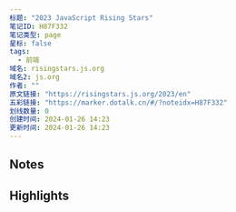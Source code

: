 ```yaml
---
标题: "2023 JavaScript Rising Stars"
笔记ID: H87F332
笔记类型: page
星标: false
tags: 
  - 前端
域名: risingstars.js.org
域名2: js.org
作者: ""
原文链接: "https://risingstars.js.org/2023/en"
五彩链接: "https://marker.dotalk.cn/#/?noteidx=H87F332"
划线数量: 0
创建时间: 2024-01-26 14:23
更新时间: 2024-01-26 14:23
---
```


## Notes


## Highlights
